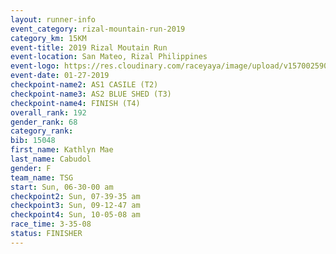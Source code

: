 ```yaml
---
layout: runner-info 
event_category: rizal-mountain-run-2019 
category_km: 15KM 
event-title: 2019 Rizal Moutain Run 
event-location: San Mateo, Rizal Philippines 
event-logo: https://res.cloudinary.com/raceyaya/image/upload/v1570025909/logo/rizal-mountain_gkfete.jpg 
event-date: 01-27-2019 
checkpoint-name2: AS1 CASILE (T2) 
checkpoint-name3: AS2 BLUE SHED (T3) 
checkpoint-name4: FINISH (T4) 
overall_rank: 192
gender_rank: 68
category_rank: 
bib: 15048
first_name: Kathlyn Mae
last_name: Cabudol
gender: F
team_name: TSG
start: Sun, 06-30-00 am
checkpoint2: Sun, 07-39-35 am
checkpoint3: Sun, 09-12-47 am
checkpoint4: Sun, 10-05-08 am
race_time: 3-35-08
status: FINISHER
---
```

